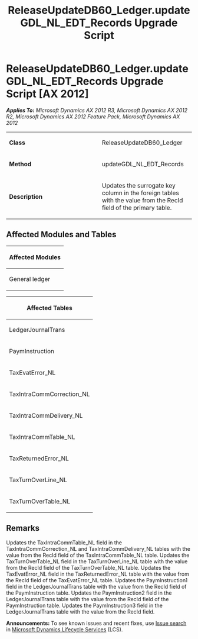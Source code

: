 ﻿---
title: ReleaseUpdateDB60_Ledger.updateGDL_NL_EDT_Records Upgrade Script
TOCTitle: ReleaseUpdateDB60_Ledger.updateGDL_NL_EDT_Records Upgrade Script
ms:assetid: 24ebc7f8-5275-5520-858e-caef49aed4b1
ms:mtpsurl: https://msdn.microsoft.com/en-us/library/JJ685011(v=AX.60)
ms:contentKeyID: 49707211
ms.date: 05/18/2015
mtps_version: v=AX.60
---

# ReleaseUpdateDB60\_Ledger.updateGDL\_NL\_EDT\_Records Upgrade Script [AX 2012]


_**Applies To:** Microsoft Dynamics AX 2012 R3, Microsoft Dynamics AX 2012 R2, Microsoft Dynamics AX 2012 Feature Pack, Microsoft Dynamics AX 2012_

<table>
<colgroup>
<col style="width: 50%" />
<col style="width: 50%" />
</colgroup>
<tbody>
<tr class="odd">
<td><p><strong>Class</strong></p></td>
<td><p>ReleaseUpdateDB60_Ledger</p></td>
</tr>
<tr class="even">
<td><p><strong>Method</strong></p></td>
<td><p>updateGDL_NL_EDT_Records</p></td>
</tr>
<tr class="odd">
<td><p><strong>Description</strong></p></td>
<td><p>Updates the surrogate key column in the foreign tables with the value from the RecId field of the primary table.</p></td>
</tr>
</tbody>
</table>


## Affected Modules and Tables

<table>
<colgroup>
<col style="width: 100%" />
</colgroup>
<thead>
<tr class="header">
<th><p>Affected Modules</p></th>
</tr>
</thead>
<tbody>
<tr class="odd">
<td><p>General ledger</p></td>
</tr>
</tbody>
</table>


<table>
<colgroup>
<col style="width: 100%" />
</colgroup>
<thead>
<tr class="header">
<th><p>Affected Tables</p></th>
</tr>
</thead>
<tbody>
<tr class="odd">
<td><p>LedgerJournalTrans</p></td>
</tr>
<tr class="even">
<td><p>PaymInstruction</p></td>
</tr>
<tr class="odd">
<td><p>TaxEvatError_NL</p></td>
</tr>
<tr class="even">
<td><p>TaxIntraCommCorrection_NL</p></td>
</tr>
<tr class="odd">
<td><p>TaxIntraCommDelivery_NL</p></td>
</tr>
<tr class="even">
<td><p>TaxIntraCommTable_NL</p></td>
</tr>
<tr class="odd">
<td><p>TaxReturnedError_NL</p></td>
</tr>
<tr class="even">
<td><p>TaxTurnOverLine_NL</p></td>
</tr>
<tr class="odd">
<td><p>TaxTurnOverTable_NL</p></td>
</tr>
</tbody>
</table>


## Remarks

Updates the TaxIntraCommTable\_NL field in the TaxIntraCommCorrection\_NL and TaxIntraCommDelivery\_NL tables with the value from the RecId field of the TaxIntraCommTable\_NL table. Updates the TaxTurnOverTable\_NL field in the TaxTurnOverLine\_NL table with the value from the RecId field of the TaxTurnOverTable\_NL table. Updates the TaxEvatError\_NL field in the TaxReturnedError\_NL table with the value from the RecId field of the TaxEvatError\_NL table. Updates the PaymInstruction1 field in the LedgerJournalTrans table with the value from the RecId field of the PaymInstruction table. Updates the PaymInstruction2 field in the LedgerJournalTrans table with the value from the RecId field of the PaymInstruction table. Updates the PaymInstruction3 field in the LedgerJournalTrans table with the value from the RecId field.

  
**Announcements:** To see known issues and recent fixes, use [Issue search](http://go.microsoft.com/fwlink/?linkid=389258) in [Microsoft Dynamics Lifecycle Services](http://go.microsoft.com/fwlink/?linkid=306505) (LCS).


